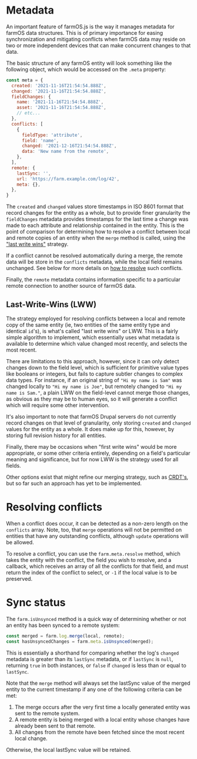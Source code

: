 # Metadata
An important feature of farmOS.js is the way it manages metadata for farmOS data structures. This is of primary importance for easing synchronization and mitigating conflicts when farmOS data may reside on two or more independent devices that can make concurrent changes to that data.

The basic structure of any farmOS entity will look something like the following object, which would be accessed on the `.meta` property:

```js
const meta = {
  created: '2021-11-16T21:54:54.888Z',
  changed: '2021-11-16T21:54:54.888Z',
  fieldChanges: {
    name: '2021-11-16T21:54:54.888Z',
    asset: '2021-11-16T21:54:54.888Z',
    // etc...
  },
  conflicts: [
    {
      fieldType: 'attribute',
      field: 'name',
      changed: '2021-12-16T21:54:54.888Z',
      data: 'New name from the remote',
    },
  ],
  remote: {
    lastSync: '',
    url: 'https://farm.example.com/log/42',
    meta: {},
  },
}
```

The `created` and `changed` values store timestamps in ISO 8601 format that record changes for the entity as a whole, but to provide finer granularity the `fieldChanges` metadata provides timestamps for the last time a change was made to each attribute and relationship contained in the entity. This is the point of comparison for determining how to resolve a conflict between local and remote copies of an entity when the `merge` method is called, using the ["last write wins"](#last-write-wins-lww) strategy.

If a conflict cannot be resolved automatically during a merge, the remote data will be store in the `conflicts` metadata, while the local field remains unchanged. See below for more details on [how to resolve](#resolving-conflicts) such conflicts.

Finally, the `remote` metadata contains information specific to a particular remote connection to another source of farmOS data.

## Last-Write-Wins (LWW)
The strategy employed for resolving conflicts between a local and remote copy of the same entity (ie, two entities of the same entity type and identical `id`'s), is what's called "last write wins" or LWW. This is a fairly simple algorithm to implement, which essentially uses what metadata is available to determine which value changed most recently, and selects the most recent.

There are limitations to this approach, however, since it can only detect changes down to the field level, which is sufficient for primitive value types like booleans or integers, but fails to capture subtler changes to complex data types. For instance, if an original string of `"Hi my namw is Sam"` was changed locally to `"Hi my name is Joe"`, but remotely changed to `"Hi my name is Sam."`, a plain LWW on the field-level cannot merge those changes, as obvious as they may be to human eyes, so it will generate a conflict which will require some other intervention.

It's also important to note that farmOS Drupal servers do not currently record changes on that level of granularity, only storing `created` and `changed` values for the entity as a whole. It does make up for this, however, by storing full revision history for all entities.

Finally, there may be occasions when "first write wins" would be more appropriate, or some other criteria entirely, depending on a field's particular meaning and significance, but for now LWW is the strategy used for all fields.

Other options exist that might refine our merging strategy, such as [CRDT's](https://en.wikipedia.org/wiki/Conflict-free_replicated_data_type), but so far such an approach has yet to be implemented.

# Resolving conflicts
When a conflict does occur, it can be detected as a non-zero length on the `conflicts` array. Note, too, that `merge` operations will not be permitted on entities that have any outstanding conflicts, although `update` operations will be allowed.

To resolve a conflict, you can use the `farm.meta.resolve` method, which takes the entity with the conflict, the field you wish to resolve, and a callback, which receives an array of all the conflicts for that field, and must return the index of the conflict to select, or `-1` if the local value is to be preserved.

# Sync status
The `farm.isUnsynced` method is a quick way of determining whether or not an entity has been synced to a remote system:

```js
const merged = farm.log.merge(local, remote);
const hasUnsyncedChanges = farm.meta.isUnsynced(merged);
```

This is essentially a shorthand for comparing whether the log's `changed` metadata is greater than its `lastSync` metadata, or if `lastSync` is `null`, returning `true` in both instances, or `false` if `changed` is less than or equal to `lastSync`.

Note that the `merge` method will always set the lastSync value of the merged entity to the current timestamp if any one of the following criteria can be met:

1) The merge occurs after the very first time a locally generated entity was sent to the remote system.
2) A remote entity is being merged with a local entity whose changes have already been sent to that remote.
3) All changes from the remote have been fetched since the most recent local change.

Otherwise, the local lastSync value will be retained.

